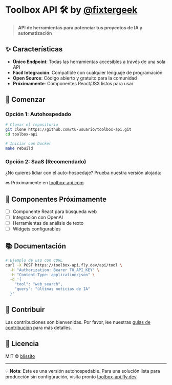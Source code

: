 # Toolbox API 🛠️ by [@fixtergeek](https://fixter.org)

> **API de herramientas para potenciar tus proyectos de IA y automatización**

## ✨ Características

- **Único Endpoint**: Todas las herramientas accesibles a través de una sola API
- **Fácil Integración**: Compatible con cualquier lenguaje de programación
- **Open Source**: Código abierto y gratuito para la comunidad
- **Próximamente**: Componentes React/JSX listos para usar

## 🚀 Comenzar

### Opción 1: Autohospedado

```bash
# Clonar el repositorio
git clone https://github.com/tu-usuario/toolbox-api.git
cd toolbox-api

# Iniciar con Docker
make rebuild
```

### Opción 2: SaaS (Recomendado)

¿No quieres lidiar con el auto-hospedaje? Prueba nuestra versión alojada:

🔜 Próximamente en [toolbox-api.com](https://toolbox-api.com)

## 🧩 Componentes Próximamente

- [ ] Componente React para búsqueda web
- [ ] Integración con OpenAI
- [ ] Herramientas de análisis de texto
- [ ] Widgets configurables

## 📚 Documentación

```bash
# Ejemplo de uso con cURL
curl -X POST https://toolbox-api.fly.dev/api/tool \
  -H "Authorization: Bearer TU_API_KEY" \
  -H "Content-Type: application/json" \
  -d '{
    "tool": "web_search",
    "query": "últimas noticias de IA"
  }'
```

## 🤝 Contribuir

Las contribuciones son bienvenidas. Por favor, lee nuestras [guías de contribución](CONTRIBUTING.md) para más detalles.

## 📄 Licencia

MIT © [blissito](https://github.com/blissito)

---

💡 **Nota**: Esta es una versión autohospedable. Para una solución lista para producción sin configuración, visita pronto [toolbox-api.fly.dev](https://toolbox-api.fly.dev)

